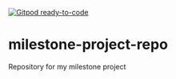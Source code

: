 [![Gitpod ready-to-code](https://img.shields.io/badge/Gitpod-ready--to--code-blue?logo=gitpod)](https://gitpod.io/#https://github.com/damjaanko/milestone-project-repo)

# milestone-project-repo
Repository for my milestone project 
